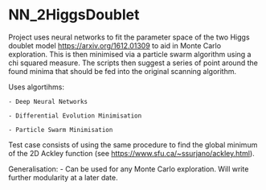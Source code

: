 # NN_2HiggsDoublet
Project uses neural networks to fit the parameter space of the two Higgs doublet model https://arxiv.org/1612.01309 to aid in Monte Carlo exploration. This is then minimised via a particle swarm algorithm using a chi squared measure. The scripts then suggest a series of point around the found minima that should be fed into the original scanning algorithm.

Uses algortihms:

	- Deep Neural Networks
	
	- Differential Evolution Minimisation
	
	- Particle Swarm Minimisation

Test case consists of using the same procedure to find the global minimum of the 2D Ackley function (see https://www.sfu.ca/~ssurjano/ackley.html).

Generalisation:
	- Can be used for any Monte Carlo exploration. Will write further modularity at a later date.
